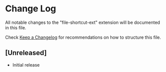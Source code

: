 # Change Log

All notable changes to the "file-shortcut-ext" extension will be documented in this file.

Check [Keep a Changelog](http://keepachangelog.com/) for recommendations on how to structure this file.

## [Unreleased]

- Initial release